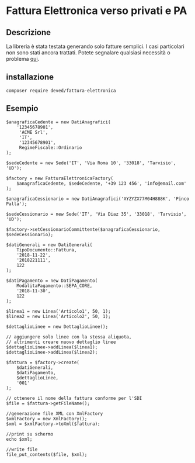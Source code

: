 # Fattura Elettronica verso privati e PA

## Descrizione
La libreria è stata testata generando solo fatture semplici. 
I casi particolari non sono stati ancora trattati. 
Potete segnalare qualsiasi necessità o problema 
[qui](https://github.com/deved-it/fattura-elettronica/issues/new).

## installazione

    composer require deved/fattura-elettronica

## Esempio

    $anagraficaCedente = new DatiAnagrafici(
        '12345678901',
         'ACME Srl',
         'IT',
         '12345678901',
         RegimeFiscale::Ordinario
    );
    
    $sedeCedente = new Sede('IT', 'Via Roma 10', '33018', 'Tarvisio', 'UD');
    
    $factory = new FatturaElettronicaFactory(
        $anagraficaCedente, $sedeCedente, '+39 123 456', 'info@email.com'
    );
    
    $anagraficaCessionario = new DatiAnagrafici('XYZYZX77M04H888K', 'Pinco Palla');
    
    $sedeCessionario = new Sede('IT', 'Via Diaz 35', '33018', 'Tarvisio', 'UD');
    
    $factory->setCessionarioCommittente($anagraficaCessionario, $sedeCessionario);
    
    $datiGenerali = new DatiGenerali(
        TipoDocumento::Fattura,
        '2018-11-22',
        '2018221111',
        122
    );
    
    $datiPagamento = new DatiPagamento(
        ModalitaPagamento::SEPA_CORE,
        '2018-11-30',
        122
    );
    
    $linea1 = new Linea('Articolo1', 50, 1);
    $linea2 = new Linea('Articolo2', 50, 1);
    
    $dettaglioLinee = new DettaglioLinee();
    
    // aggiungere solo linee con la stessa aliquota,
    // altrimenti creare nuovo dettaglio linee
    $dettaglioLinee->addLinea($linea1);
    $dettaglioLinee->addLinea($linea2);
    
    $fattura = $factory->create(
        $datiGenerali,
        $datiPagamento,
        $dettaglioLinee,
        '001'
    );
    
    // ottenere il nome della fattura conforme per l'SDI
    $file = $fattura->getFileName();
    
    //generazione file XML con XmlFactory
    $xmlFactory = new XmlFactory();
    $xml = $xmlFactory->toXml($fattura);
    
    //print su schermo
    echo $xml;
    
    //write file
    file_put_contents($file, $xml);

